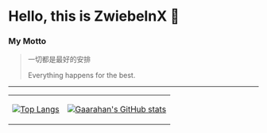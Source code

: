 # Hello, this is ZwiebelnX 👋

### My Motto
> 一切都是最好的安排
>
> Everything happens for the best.

---
<table>
  <tr>
    <td>
      
[![Top Langs](https://github-readme-stats.vercel.app/api/top-langs/?username=ZwiebelnX)](https://github.com/anuraghazra/github-readme-stats)
    </td>
    <td>
  
[![Gaarahan's GitHub stats](https://github-readme-stats.vercel.app/api?username=ZwiebelnX&count_private=true&show_icons=true)](https://github.com/anuraghazra/github-readme-stats)
    </td>
  </tr>
  </table>
<div style="
    display: flex;
">
  
</div>
  

<!--
**ZwiebelnX/ZwiebelnX** is a ✨ _special_ ✨ repository because its `README.md` (this file) appears on your GitHub profile.

Here are some ideas to get you started:

- 🔭 I’m currently working on ...
- 🌱 I’m currently learning ...
- 👯 I’m looking to collaborate on ...
- 🤔 I’m looking for help with ...
- 💬 Ask me about ...
- 📫 How to reach me: ...
- 😄 Pronouns: ...
- ⚡ Fun fact: ...
-->
